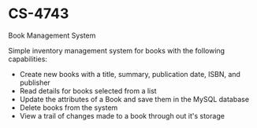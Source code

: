 # CS-4743
Book Management System

Simple inventory management system for books with the following capabilities:

 - Create new books with a title, summary, publication date, ISBN, and publisher
 - Read details for books selected from a list
 - Update the attributes of a Book and save them in the MySQL database
 - Delete books from the system
 - View a trail of changes made to a book through out it's storage
